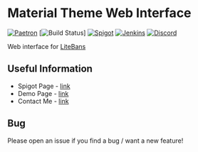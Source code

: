 # Material Theme Web Interface
[![Paetron](https://img.shields.io/badge/Patreon-subscribe-lightblue.svg)](https://www.patreon.com/GlareMasters)
[![Build Status](https://travis-ci.org/darbyjack/Guilds-Plugin.svg?branch=dev%2F2.0)]
[![Spigot](https://img.shields.io/badge/Spigot-Project%20Page-orange.svg)](https://www.spigotmc.org/resources/litebans-material-design-theme-multiple-themes-included.46648/)
[![Jenkins](https://img.shields.io/badge/Jenkins-Development%20Builds-blue.svg)](hhttps://ci.glaremasters.me/job/Litebans-MD/) 
[![Discord](https://img.shields.io/discord/272126301010264064.svg)](https://glaremasters.me/discord) 

Web interface for [LiteBans](https://www.spigotmc.org/resources/litebans.3715/)

## Useful Information

- Spigot Page - [link](https://www.spigotmc.org/resources/litebans-material-design-theme-multiple-themes-included.46648/)
- Demo Page - [link](https://glaremasters.me/litebans/)
- Contact Me - [link](mailto:admin@glaremasters.me)

## Bug

Please open an issue if you find a bug / want a new feature!
